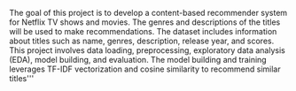 The goal of this project is to develop a content-based recommender system for Netflix TV shows and movies.
The genres and descriptions of the titles will be used to make recommendations.
The dataset includes information about titles such as name, genres, description, release year, and scores.
This project involves data loading, preprocessing, exploratory data analysis (EDA), model building, and evaluation.
The model building and training leverages TF-IDF vectorization and cosine similarity to recommend similar titles'''
